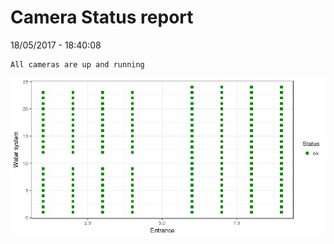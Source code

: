 Camera Status report
================
18/05/2017 - 18:40:08

    All cameras are up and running

![](camreport_files/figure-markdown_github/unnamed-chunk-2-1.png)
